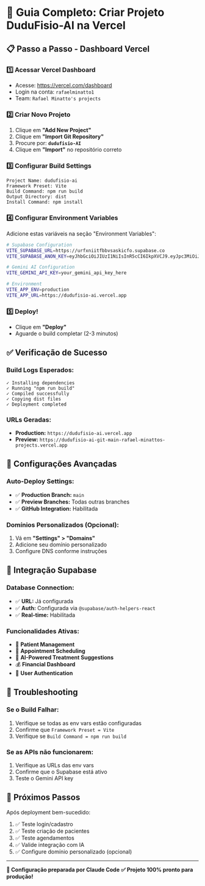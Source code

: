# 🚀 Guia Completo: Criar Projeto DuduFisio-AI na Vercel

## 📋 Passo a Passo - Dashboard Vercel

### 1️⃣ **Acessar Vercel Dashboard**
- Acesse: https://vercel.com/dashboard
- Login na conta: `rafaelminatto1`
- Team: `Rafael Minatto's projects`

### 2️⃣ **Criar Novo Projeto**
1. Clique em **"Add New Project"**
2. Clique em **"Import Git Repository"**
3. Procure por: **`dudufisio-AI`**
4. Clique em **"Import"** no repositório correto

### 3️⃣ **Configurar Build Settings**
```
Project Name: dudufisio-ai
Framework Preset: Vite
Build Command: npm run build
Output Directory: dist
Install Command: npm install
```

### 4️⃣ **Configurar Environment Variables**
Adicione estas variáveis na seção "Environment Variables":

```bash
# Supabase Configuration
VITE_SUPABASE_URL=https://urfxniitfbbvsaskicfo.supabase.co
VITE_SUPABASE_ANON_KEY=eyJhbGciOiJIUzI1NiIsInR5cCI6IkpXVCJ9.eyJpc3MiOiJzdXBhYmFzZSIsInJlZiI6InVyZnhuaWl0ZmJidnNhc2tpY2ZvIiwicm9sZSI6ImFub24iLCJpYXQiOjE3NTgzMDU0NDcsImV4cCI6MjA3Mzg4MTQ0N30.1duUQHT_MjGOmMKP-b-R6A9VByGzHgj296A2UR-IXvA

# Gemini AI Configuration
VITE_GEMINI_API_KEY=your_gemini_api_key_here

# Environment
VITE_APP_ENV=production
VITE_APP_URL=https://dudufisio-ai.vercel.app
```

### 5️⃣ **Deploy!**
- Clique em **"Deploy"**
- Aguarde o build completar (2-3 minutos)

## ✅ **Verificação de Sucesso**

### Build Logs Esperados:
```
✓ Installing dependencies
✓ Running "npm run build"
✓ Compiled successfully
✓ Copying dist files
✓ Deployment completed
```

### URLs Geradas:
- **Production:** `https://dudufisio-ai.vercel.app`
- **Preview:** `https://dudufisio-ai-git-main-rafael-minattos-projects.vercel.app`

## 🔧 **Configurações Avançadas**

### Auto-Deploy Settings:
- ✅ **Production Branch:** `main`
- ✅ **Preview Branches:** Todas outras branches
- ✅ **GitHub Integration:** Habilitada

### Domínios Personalizados (Opcional):
1. Vá em **"Settings" > "Domains"**
2. Adicione seu domínio personalizado
3. Configure DNS conforme instruções

## 🎯 **Integração Supabase**

### Database Connection:
- ✅ **URL:** Já configurada
- ✅ **Auth:** Configurada via `@supabase/auth-helpers-react`
- ✅ **Real-time:** Habilitada

### Funcionalidades Ativas:
- 🏥 **Patient Management**
- 📅 **Appointment Scheduling**
- 🤖 **AI-Powered Treatment Suggestions**
- 💰 **Financial Dashboard**
- 👤 **User Authentication**

## 🚨 **Troubleshooting**

### Se o Build Falhar:
1. Verifique se todas as env vars estão configuradas
2. Confirme que `Framework Preset = Vite`
3. Verifique se `Build Command = npm run build`

### Se as APIs não funcionarem:
1. Verifique as URLs das env vars
2. Confirme que o Supabase está ativo
3. Teste o Gemini API key

## 🎉 **Próximos Passos**

Após deployment bem-sucedido:
1. ✅ Teste login/cadastro
2. ✅ Teste criação de pacientes
3. ✅ Teste agendamentos
4. ✅ Valide integração com IA
5. ✅ Configure domínio personalizado (opcional)

---

**🤖 Configuração preparada por Claude Code**
**✅ Projeto 100% pronto para produção!**